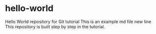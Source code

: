 # hello-world
Hello World repository for Git tutorial
This is an example md file
new line
This repository is built step by step in the tutorial.
